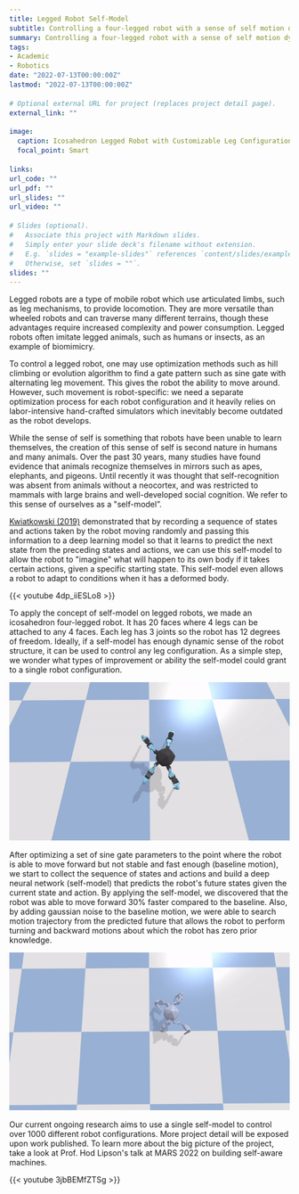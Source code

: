 ```yaml
---
title: Legged Robot Self-Model
subtitle: Controlling a four-legged robot with a sense of self motion dynamics performing locomotive tasks
summary: Controlling a four-legged robot with a sense of self motion dynamics performing locomotive tasks
tags:
- Academic
- Robotics
date: "2022-07-13T00:00:00Z"
lastmod: "2022-07-13T00:00:00Z"

# Optional external URL for project (replaces project detail page).
external_link: ""

image:
  caption: Icosahedron Legged Robot with Customizable Leg Configuration
  focal_point: Smart

links:
url_code: ""
url_pdf: ""
url_slides: ""
url_video: ""

# Slides (optional).
#   Associate this project with Markdown slides.
#   Simply enter your slide deck's filename without extension.
#   E.g. `slides = "example-slides"` references `content/slides/example-slides.md`.
#   Otherwise, set `slides = ""`.
slides: ""
---
```


Legged robots are a type of mobile robot which use articulated limbs, such as leg mechanisms, to provide locomotion. They are more versatile than wheeled robots and can traverse many different terrains, though these advantages require increased complexity and power consumption. Legged robots often imitate legged animals, such as humans or insects, as an example of biomimicry.

To control a legged robot, one may use optimization methods such as hill climbing or evolution algorithm to find a gate pattern such as sine gate with alternating leg movement. This gives the robot the ability to move around. However, such movement is robot-specific: we need a separate optimization process for each robot configuration and it heavily relies on labor-intensive hand-crafted simulators which inevitably become outdated as the robot develops. 

While the sense of self is something that robots have been unable to learn themselves, the creation of this sense of self is second nature in humans and many animals. Over the past 30 years, many studies have found evidence that animals recognize themselves in mirrors such as apes, elephants, and pigeons. Until recently it was thought that self-recognition was absent from animals without a neocortex, and was restricted to mammals with large brains and well-developed social cognition. We refer to this sense of ourselves as a "self-model”. 

[Kwiatkowski (2019)](https://www.creativemachineslab.com/deep-self-modeling.html) demonstrated that by recording a sequence of states and actions taken by the robot moving randomly and passing this information to a deep learning model so that it learns to predict the next state from the preceding states and actions, we can use this self-model to allow the robot to "imagine" what will happen to its own body if it takes certain actions, given a specific starting state. This self-model even allows a robot to adapt to conditions when it has a deformed body.

{{< youtube 4dp_iiESLo8 >}}

To apply the concept of self-model on legged robots, we made an icosahedron four-legged robot. It has 20 faces where 4 legs can be attached to any 4 faces. Each leg has 3 joints so the robot has 12 degrees of freedom. Ideally, if a self-model has enough dynamic sense of the robot structure, it can be used to control any leg configuration. As a simple step, we wonder what types of improvement or ability the self-model could grant to a single robot configuration.

![forward](forward.gif "Legged Robot performing baseline forward motion")

After optimizing a set of sine gate parameters to the point where the robot is able to move forward but not stable and fast enough (baseline motion), we start to collect the sequence of states and actions and build a deep neural network (self-model) that predicts the robot's future states given the current state and action. By applying the self-model, we discovered that the robot was able to move forward 30% faster compared to the baseline. Also, by adding gaussian noise to the baseline motion, we were able to search motion trajectory from the predicted future that allows the robot to perform turning and backward motions about which the robot has zero prior knowledge.

![turn left](turn_left.gif "Robot performing left-turning tasks. It has zero knowledge about turning behavior. The motion trajectory is searched through forward baseline motion with Gaussian noise")

Our current ongoing research aims to use a single self-model to control over 1000 different robot configurations. More project detail will be exposed upon work published. To learn more about the big picture of the project, take a look at Prof. Hod Lipson's talk at MARS 2022 on building self-aware machines.

{{< youtube 3jbBEMfZTSg >}}
